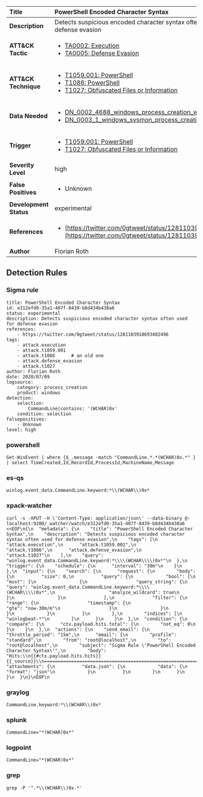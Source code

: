 | Title                    | PowerShell Encoded Character Syntax       |
|:-------------------------|:------------------|
| **Description**          | Detects suspicious encoded character syntax often used for defense evasion |
| **ATT&amp;CK Tactic**    |  <ul><li>[TA0002: Execution](https://attack.mitre.org/tactics/TA0002)</li><li>[TA0005: Defense Evasion](https://attack.mitre.org/tactics/TA0005)</li></ul>  |
| **ATT&amp;CK Technique** | <ul><li>[T1059.001: PowerShell](https://attack.mitre.org/techniques/T1059/001)</li><li>[T1086: PowerShell](https://attack.mitre.org/techniques/T1086)</li><li>[T1027: Obfuscated Files or Information](https://attack.mitre.org/techniques/T1027)</li></ul>  |
| **Data Needed**          | <ul><li>[DN_0002_4688_windows_process_creation_with_commandline](../Data_Needed/DN_0002_4688_windows_process_creation_with_commandline.md)</li><li>[DN_0003_1_windows_sysmon_process_creation](../Data_Needed/DN_0003_1_windows_sysmon_process_creation.md)</li></ul>  |
| **Trigger**              | <ul><li>[T1059.001: PowerShell](../Triggers/T1059.001.md)</li><li>[T1027: Obfuscated Files or Information](../Triggers/T1027.md)</li></ul>  |
| **Severity Level**       | high |
| **False Positives**      | <ul><li>Unknown</li></ul>  |
| **Development Status**   | experimental |
| **References**           | <ul><li>[https://twitter.com/0gtweet/status/1281103918693482496](https://twitter.com/0gtweet/status/1281103918693482496)</li></ul>  |
| **Author**               | Florian Roth |


## Detection Rules

### Sigma rule

```
title: PowerShell Encoded Character Syntax
id: e312efd0-35a1-407f-8439-b8d434b438a6
status: experimental
description: Detects suspicious encoded character syntax often used for defense evasion
references:
    - https://twitter.com/0gtweet/status/1281103918693482496
tags:
    - attack.execution
    - attack.t1059.001
    - attack.t1086      # an old one
    - attack.defense_evasion
    - attack.t1027
author: Florian Roth
date: 2020/07/09
logsource:
    category: process_creation
    product: windows
detection:
    selection:
        CommandLine|contains: '(WCHAR)0x'
    condition: selection
falsepositives:
    - Unknown
level: high

```





### powershell
    
```
Get-WinEvent | where {$_.message -match "CommandLine.*.*(WCHAR)0x.*" } | select TimeCreated,Id,RecordId,ProcessId,MachineName,Message
```


### es-qs
    
```
winlog.event_data.CommandLine.keyword:*\\(WCHAR\\)0x*
```


### xpack-watcher
    
```
curl -s -XPUT -H \'Content-Type: application/json\' --data-binary @- localhost:9200/_watcher/watch/e312efd0-35a1-407f-8439-b8d434b438a6 <<EOF\n{\n  "metadata": {\n    "title": "PowerShell Encoded Character Syntax",\n    "description": "Detects suspicious encoded character syntax often used for defense evasion",\n    "tags": [\n      "attack.execution",\n      "attack.t1059.001",\n      "attack.t1086",\n      "attack.defense_evasion",\n      "attack.t1027"\n    ],\n    "query": "winlog.event_data.CommandLine.keyword:*\\\\(WCHAR\\\\)0x*"\n  },\n  "trigger": {\n    "schedule": {\n      "interval": "30m"\n    }\n  },\n  "input": {\n    "search": {\n      "request": {\n        "body": {\n          "size": 0,\n          "query": {\n            "bool": {\n              "must": [\n                {\n                  "query_string": {\n                    "query": "winlog.event_data.CommandLine.keyword:*\\\\(WCHAR\\\\)0x*",\n                    "analyze_wildcard": true\n                  }\n                }\n              ],\n              "filter": {\n                "range": {\n                  "timestamp": {\n                    "gte": "now-30m/m"\n                  }\n                }\n              }\n            }\n          }\n        },\n        "indices": [\n          "winlogbeat-*"\n        ]\n      }\n    }\n  },\n  "condition": {\n    "compare": {\n      "ctx.payload.hits.total": {\n        "not_eq": 0\n      }\n    }\n  },\n  "actions": {\n    "send_email": {\n      "throttle_period": "15m",\n      "email": {\n        "profile": "standard",\n        "from": "root@localhost",\n        "to": "root@localhost",\n        "subject": "Sigma Rule \'PowerShell Encoded Character Syntax\'",\n        "body": "Hits:\\n{{#ctx.payload.hits.hits}}{{_source}}\\n================================================================================\\n{{/ctx.payload.hits.hits}}",\n        "attachments": {\n          "data.json": {\n            "data": {\n              "format": "json"\n            }\n          }\n        }\n      }\n    }\n  }\n}\nEOF\n
```


### graylog
    
```
CommandLine.keyword:*\\(WCHAR\\)0x*
```


### splunk
    
```
CommandLine="*(WCHAR)0x*"
```


### logpoint
    
```
CommandLine="*(WCHAR)0x*"
```


### grep
    
```
grep -P '^.*\\(WCHAR\\)0x.*'
```



